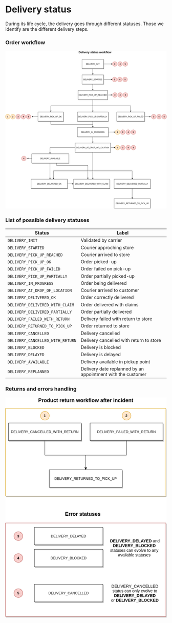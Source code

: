 # Delivery status

During its life cycle, the delivery goes through different statuses. Those we identify are the different delivery steps.

### Order workflow

![get-started-icon](../../assets/images/delivery-status-workflow.png)

### List of possible delivery statuses

| Status                           | Label                                
| -------------------------------- | ------------------------------------ 
| `DELIVERY_INIT`                  | Validated by carrier                 
| `DELIVERY_STARTED`               | Courier approching store             
| `DELIVERY_PICK_UP_REACHED`       | Courier arrived to store             
| `DELIVERY_PICK_UP_OK`            | Order picked-up                      
| `DELIVERY_PICK_UP_FAILED`        | Order failed on pick-up              
| `DELIVERY_PICK_UP_PARTIALLY`     | Order partially picked-up            
| `DELIVERY_IN_PROGRESS`           | Order being delivered                
| `DELIVERY_AT_DROP_OF_LOCATION`   | Courier arrived to customer          
| `DELIVERY_DELIVERED_OK`          | Order correctly delivered            
| `DELIVERY_DELIVERED_WITH_CLAIM`  | Order delivered with claims          
| `DELIVERY_DELIVERED_PARTIALLY`   | Order partially delivered            
| `DELIVERY_FAILED_WITH_RETURN`    | Delivery failed with return to store 
| `DELIVERY_RETURNED_TO_PICK_UP`   | Order returned to store              
| `DELIVERY_CANCELLED`             | Delivery cancelled                   
| `DELIVERY_CANCELLED_WITH_RETURN` | Delivery cancelled with return to store 
| `DELIVERY_BLOCKED`               | Delivery is blocked                  
| `DELIVERY_DELAYED`               | Delivery is delayed                  
| `DELIVERY_AVAILABLE`             | Delivery available in pickup point
| `DELIVERY_REPLANNED`             | Delivery date replanned by an appointment with the customer

### Returns and errors handling

![get-started-icon](../../assets/images/product-return-workflow-delivery.png)
